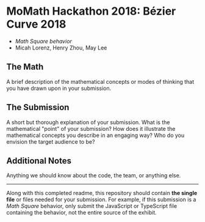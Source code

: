 # MoMath Hackathon 2018: Bézier Curve 2018

- _Math Square behavior_
- Micah Lorenz, Henry Zhou, May Lee

## The Math

A brief description of the mathematical concepts or modes of thinking that you have drawn upon in your submission.

## The Submission

A short but thorough explanation of your submission. What is the mathematical "point" of your submission? How does it illustrate the mathematical concepts you describe in an engaging way? Who do you envision the target audience to be?

## Additional Notes

Anything we should know about the code, the team, or anything else.

---

Along with this completed readme, this repository should contain **the single file** or files needed for your submission. For example, if this submission is a _Math Square_ behavior, only submit the JavaScript or TypeScript file containing the behavior, not the entire source of the exhibit.
